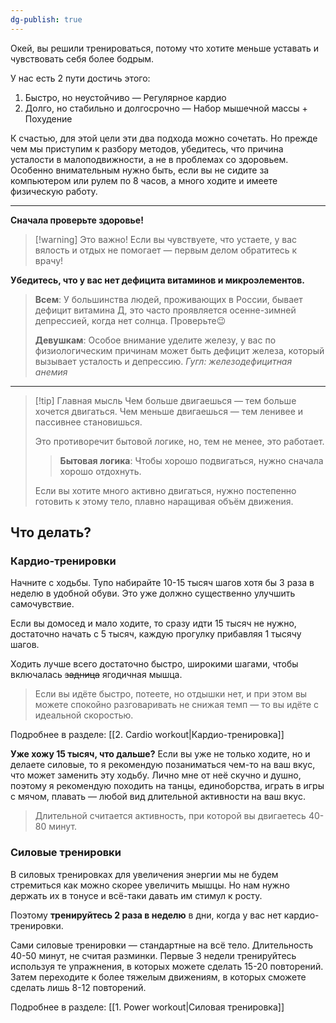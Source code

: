 ```yaml
---
dg-publish: true
---
```

Окей, вы решили тренироваться, потому что хотите меньше уставать и чувствовать себя более бодрым. 

У нас есть 2 пути достичь этого:
1. Быстро, но неустойчиво — Регулярное кардио
2. Долго, но стабильно и долгосрочно — Набор мышечной массы + Похудение

К счастью, для этой цели эти два подхода можно сочетать. Но прежде чем мы приступим к разбору методов, убедитесь, что причина усталости в малоподвижности, а не в проблемах со здоровьем. Особенно внимательным нужно быть, если вы не сидите за компьютером или рулем по 8 часов, а много ходите и имеете физическую работу.

---

**Сначала проверьте здоровье!**
> [!warning] Это важно!
> Если вы чувствуете, что устаете, у вас вялость и отдых не помогает — первым делом обратитесь к врачу!


**Убедитесь, что у вас нет дефицита витаминов и микроэлементов.**
> **Всем**:
> У большинства людей, проживающих в России, бывает дефицит витамина Д, это часто проявляется осенне-зимней депрессией, когда нет солнца. Проверьте😉
> 
> **Девушкам**:
> Особое внимание уделите железу, у вас по физиологическим причинам может быть дефицит железа, который вызывает усталость и депрессию.
> *Гугл: железодефицитная анемия*

---

> [!tip] Главная мысль
> Чем больше двигаешься — тем больше хочется двигаться. Чем меньше двигаешься — тем ленивее и пассивнее становишься.
> 
> Это противоречит бытовой логике, но, тем не менее, это работает.
> > **Бытовая логика**: 
> > Чтобы хорошо подвигаться, нужно сначала хорошо отдохнуть.
> 
> Если вы хотите много активно двигаться, нужно постепенно готовить к этому тело, плавно наращивая объём движения. 

## Что делать?

### **Кардио-тренировки**
   Начните с ходьбы. Тупо набирайте 10-15 тысяч шагов хотя бы 3 раза в неделю в удобной обуви. Это уже должно существенно улучшить самочувствие.
   
   Если вы домосед и мало ходите, то сразу идти 15 тысяч не нужно, достаточно начать с 5 тысяч, каждую прогулку прибавляя 1 тысячу шагов.
   
   Ходить лучше всего достаточно быстро, широкими шагами, чтобы включалась ~~задница~~ ягодичная мышца.
   > Если вы идёте быстро, потеете, но отдышки нет, и при этом вы можете спокойно разговаривать не снижая темп — то вы идёте с идеальной скоростью.
   
   Подробнее в разделе: [[2. Cardio workout|Кардио-тренировка]]
   
   **Уже хожу 15 тысяч, что дальше?**
   Если вы уже не только ходите, но и делаете силовые, то я рекомендую позаниматься чем-то на ваш вкус, что может заменить эту ходьбу. Лично мне от неё скучно и душно, поэтому я рекомендую походить на танцы, единоборства, играть в игры с мячом, плавать — любой вид длительной активности на ваш вкус.
   > Длительной считается активность, при которой вы двигаетесь 40-80 минут. 
   
### **Силовые тренировки**
   В силовых тренировках для увеличения энергии мы не будем стремиться как можно скорее увеличить мышцы. Но нам нужно держать их в тонусе и всё-таки давать им стимул к росту.
   
   Поэтому **тренируйтесь 2 раза в неделю** в дни, когда у вас нет кардио-тренировки.
   
   Сами силовые тренировки — стандартные на всё тело. Длительность 40-50 минут, не считая разминки. Первые 3 недели тренируйтесь используя те упражнения, в которых можете сделать 15-20 повторений. Затем переходите к более тяжелым движениям, в которых сможете сделать лишь 8-12 повторений. 
   
   Подробнее в разделе: [[1. Power workout|Силовая тренировка]]






